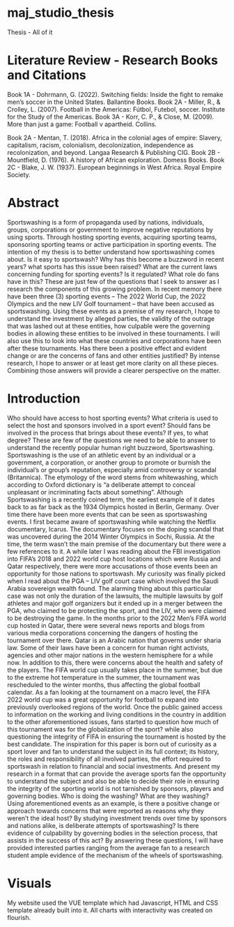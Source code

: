 # maj_studio_thesis
Thesis - All of it

# Literature Review - Research Books and Citations
Book 1A - Dohrmann, G. (2022). Switching fields: Inside the fight to remake men’s soccer in the United States. Ballantine Books. 
Book 2A - Miller, R., & Crolley, L. (2007). Football in the Americas: Fútbol, Futebol, soccer. Institute for the Study of the Americas. 
Book 3A - Korr, C. P., & Close, M. (2009). More than just a game: Football v apartheid. Collins. 

Book 2A - Mentan, T. (2018). Africa in the colonial ages of empire: Slavery, capitalism, racism, colonialism, decolonization, independence as recolonization, and beyond. Langaa Research & Publishing CIG. 
Book 2B - Mountfield, D. (1976). A history of African exploration. Domess Books. 
Book 2C - Blake, J. W. (1937). European beginnings in West Africa. Royal Empire Society.


# Abstract
Sportswashing is a form of propaganda used by nations, individuals, groups, corporations or government to improve negative reputations by using sports. Through hosting sporting events, acquiring sporting teams, sponsoring sporting teams or active participation in sporting events. The intention of my thesis is to better understand how sportswashing comes about. Is it easy to sportswash? Why has this become a buzzword in recent years? what sports has this issue been raised? What are the current laws concerning funding for sporting events? Is it regulated? What role do fans have in this? These are just few of the questions that I seek to answer as I research the components of this growing problem. In recent memory there have been three (3) sporting events – The 2022 World Cup, the 2022 Olympics and the new LIV Golf tournament – that have been accused as sportswashing. Using these events as a premise of my research, I hope to understand the investment by alleged parties, the validity of the outrage that was lashed out at these entities, how culpable were the governing bodies in allowing these entities to be involved in these tournaments. I will also use this to look into what these countries and corporations have been after these tournaments. Has there been a positive effect and evident change or are the concerns of fans and other entities justified? By intense research, I hope to answer or at least get more clarity on all these pieces. Combining those answers will provide a clearer perspective on the matter.

# Introduction
Who should have access to host sporting events? What criteria is used to select the host and sponsors involved in a sport event? Should fans be involved in the process that brings about these events? If yes, to what degree? These are few of the questions we need to be able to answer to understand the recently popular human right buzzword, Sportswashing. Sportswashing is the use of an athletic event by an individual or a government, a corporation, or another group to promote or burnish the individual’s or group’s reputation, especially amid controversy or scandal (Britannica). The etymology of the word stems from whitewashing, which according to Oxford dictionary is “a deliberate attempt to conceal unpleasant or incriminating facts about something”. Although Sportswashing is a recently coined term, the earliest example of it dates back to as far back as the 1934 Olympics hosted in Berlin, Germany. Over time there have been more events that can be seen as sportswashing events.
I first became aware of sportswashing while watching the Netflix documentary, Icarus. The documentary focuses on the doping scandal that was uncovered during the 2014 Winter Olympics in Sochi, Russia. At the time, the term wasn’t the main premise of the documentary but there were a few references to it. A while later I was reading about the FBI investigation into FIFA’s 2018 and 2022 world cup host locations which were Russia and Qatar respectively, there were more accusations of those events been an opportunity for those nations to sportswash. My curiosity was finally picked when I read about the PGA – LIV golf court case which involved the Saudi Arabia sovereign wealth found. The alarming thing about this particular case was not only the duration of the lawsuits, the multiple lawsuits by golf athletes and major golf organizers but it ended up in a merger between the PGA, who claimed to be protecting the sport, and the LIV, who were claimed to be destroying the game. 
In the months prior to the 2022 Men’s FIFA world cup hosted in Qatar, there were several news reports and blogs from various media corporations concerning the dangers of hosting the tournament over there. Qatar is an Arabic nation that governs under sharia law. Some of their laws have been a concern for human right activists, agencies and other major nations in the western hemisphere for a while now. In addition to this, there were concerns about the health and safety of the players. The FIFA world cup usually takes place in the summer, but due to the extreme hot temperature in the summer, the tournament was rescheduled to the winter months, thus affecting the global football calendar. As a fan looking at the tournament on a macro level, the FIFA 2022 world cup was a great opportunity for football to expand into previously overlooked regions of the world. Once the public gained access to information on the working and living conditions in the country in addition to the other aforementioned issues, fans started to question how much of this tournament was for the globalization of the sport? while also questioning the integrity of FIFA in ensuring the tournament is hosted by the best candidate. 
 The inspiration for this paper is born out of curiosity as a sport lover and fan to understand the subject in its full context; its history, the roles and responsibility of all involved parties, the effort required to sportswash in relation to financial and social investments. And present my research in a format that can provide the average sports fan the opportunity to understand the subject and also be able to decide their role in ensuring the integrity of the sporting world is not tarnished by sponsors, players and governing bodies. 
Who is doing the washing? What are they washing? Using aforementioned events as an example, is there a positive change or approach towards concerns that were reported as reasons why they weren’t the ideal host? By studying investment trends over time by sponsors and nations alike, is deliberate attempts of sportswashing? Is there evidence of culpability by governing bodies in the selection process, that assists in the success of this act? By answering these questions, I will have provided interested parties ranging from the average fan to a research student ample evidence of the mechanism of the wheels of sportswashing. 

# Visuals
My website used the VUE template which had Javascript, HTML and CSS template already built into it. All charts with interactivity was created on flourish.

